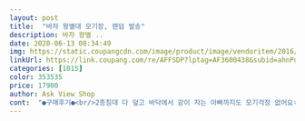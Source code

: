 ```yaml
---
layout: post 
title:  "바자 왕별대 모기장, 랜덤 발송" 
description: 바자 왕별 ..
date: 2020-06-13 08:34:49 
img: https://static.coupangcdn.com/image/product/image/vendoritem/2016/05/19/3016337364/d3487943-5eeb-4c0f-babd-62a1f0af8479.jpg 
linkUrl: https://link.coupang.com/re/AFFSDP?lptag=AF3600438&subid=ahnPublicAsk&pageKey=2370312&itemId=10898146&vendorItemId=3016337364&traceid=V0-113-fa8667b8f29e7303 
categories: [1015] 
color: 353535 
price: 17900 
author: Ask View Shop 
cont:  "●구매후기●<br/>2층침대 다 덮고 바닥에서 같이 자는 아빠까지도 모기걱정 없어요ㅎㅎㅎ<br/>2층침대에 씌울거라서 넉넉한  사이즈로 주문했어요.<br/><br/>모기가 사라질때 쯤이면 실오라기가 빠져나와서 구멍이 세개 혹은 네개정도 생기구요 (제 곰손으론 바느질은 무리라 딸램 머리고무줄로 묶어놓고 썼어요) 가운데 천정부분이 심하게 늘어집니다 그것땜에 답답했어요 그것도 딸램 머리고무줄 찬스를 썼어요 상투 틀듯 가운데를 그러모아서 묶어버렸어요.<br/> 그래도 덕분에 잠잘때 모기 걱정없이 여름 잘 났어요  모기가 못 들어올 정도로는 촘촘하더라구요 ^^ 그리고 저희집 애들이 5살 8살이라 좀 극성입니다 모기장 안으로 밖으로 난리... <br/>ㅜㅜ 이런 푸닥거림이 없는 집이라면 더 오래도 사용하실 수 있을꺼에요<br/>벌써부터 모기가 애들을 물었네요.<br/><br/>아쉬웠던건 역시나 줄!!  좀더 길던여유분이 있던가 하면 좋았을텐데 저 역시도 운동화끈을 활용했어요.<br/><br/>아이가 모기물려서 급하게 사서 달았는데 넘 좋아요 매트 두개 붙여서 쓰는데 충분해요 모기걱정없이 잘 살고있습니다<br/>일단 이건 저희집에선 한해 사용하고 끝입니다 내년은 없어요;;<br/>적당한 가격에 적당한 가성비인듯해서 올해도 재구매합니다<br/>" 
---
```

